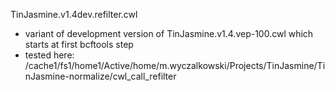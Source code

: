 TinJasmine.v1.4dev.refilter.cwl
- variant of development version of TinJasmine.v1.4.vep-100.cwl which starts at first bcftools step
- tested here: /cache1/fs1/home1/Active/home/m.wyczalkowski/Projects/TinJasmine/TinJasmine-normalize/cwl_call_refilter
